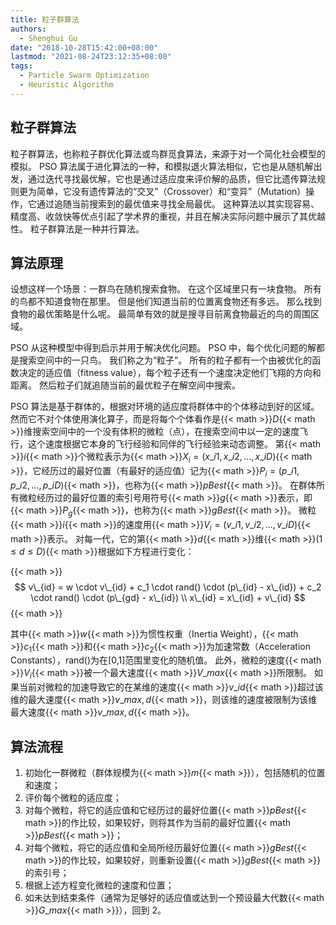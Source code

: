 ```yaml
---
title: 粒子群算法
authors:
  - Shenghui Gu
date: "2018-10-28T15:42:00+08:00"
lastmod: "2021-08-24T23:12:35+08:00"
tags:
  - Particle Swarm Optimization
  - Heuristic Algorithm
---
```


## 粒子群算法

粒子群算法，也称粒子群优化算法或鸟群觅食算法，来源于对一个简化社会模型的模拟。
PSO 算法属于进化算法的一种，和模拟退火算法相似，它也是从随机解出发，通过迭代寻找最优解，它也是通过适应度来评价解的品质，但它比遗传算法规则更为简单，它没有遗传算法的“交叉”（Crossover）和“变异”（Mutation）操作，它通过追随当前搜索到的最优值来寻找全局最优。
这种算法以其实现容易、精度高、收敛快等优点引起了学术界的重视，并且在解决实际问题中展示了其优越性。
粒子群算法是一种并行算法。

<!-- more -->

## 算法原理

设想这样一个场景：一群鸟在随机搜索食物。
在这个区域里只有一块食物。
所有的鸟都不知道食物在那里。
但是他们知道当前的位置离食物还有多远。
那么找到食物的最优策略是什么呢。
最简单有效的就是搜寻目前离食物最近的鸟的周围区域。

PSO 从这种模型中得到启示并用于解决优化问题。
PSO 中，每个优化问题的解都是搜索空间中的一只鸟。
我们称之为“粒子”。
所有的粒子都有一个由被优化的函数决定的适应值（fitness value），每个粒子还有一个速度决定他们飞翔的方向和距离。
然后粒子们就追随当前的最优粒子在解空间中搜索。

PSO 算法是基于群体的，根据对环境的适应度将群体中的个体移动到好的区域。
然而它不对个体使用演化算子，而是将每个个体看作是{{< math >}}$D${{< math >}}维搜索空间中的一个没有体积的微粒（点），在搜索空间中以一定的速度飞行，这个速度根据它本身的飞行经验和同伴的飞行经验来动态调整。
第{{< math >}}$i${{< math >}}个微粒表示为{{< math >}}$X_i = (x\_{i1}, x\_{i2}, ..., x\_{iD})${{< math >}}，它经历过的最好位置（有最好的适应值）记为{{< math >}}$P_i = (p\_{i1}, p\_{i2}, ..., p\_{iD})${{< math >}}，也称为{{< math >}}$pBest${{< math >}}。
在群体所有微粒经历过的最好位置的索引号用符号{{< math >}}$g${{< math >}}表示，即{{< math >}}$P_g${{< math >}}，也称为{{< math >}}$gBest${{< math >}}。
微粒{{< math >}}$i${{< math >}}的速度用{{< math >}}$V_i = (v\_{i1}, v\_{i2}, ..., v\_{iD})${{< math >}}表示。
对每一代，它的第{{< math >}}$d${{< math >}}维{{< math >}}$(1 ≤ d ≤ D)${{< math >}}根据如下方程进行变化：

{{< math >}}
$$
v\_{id} = w \cdot v\_{id} + c_1 \cdot rand() \cdot (p\_{id} - x\_{id}) + c_2 \cdot rand() \cdot (p\_{gd} - x\_{id}) \\
x\_{id} = x\_{id} + v\_{id}
$$
{{< math >}}

其中{{< math >}}$w${{< math >}}为惯性权重（Inertia Weight），{{< math >}}$c_1${{< math >}}和{{< math >}}$c_2${{< math >}}为加速常数（Acceleration Constants），rand()为在[0,1]范围里变化的随机值。
此外，微粒的速度{{< math >}}$V_i${{< math >}}被一个最大速度{{< math >}}$V\_{max}${{< math >}}所限制。
如果当前对微粒的加速导致它的在某维的速度{{< math >}}$v\_{id}${{< math >}}超过该维的最大速度{{< math >}}$v\_{max,d}${{< math >}}，则该维的速度被限制为该维最大速度{{< math >}}$v\_{max,d}${{< math >}}。

## 算法流程

1. 初始化一群微粒（群体规模为{{< math >}}$m${{< math >}}），包括随机的位置和速度；
2. 评价每个微粒的适应度；
3. 对每个微粒，将它的适应值和它经历过的最好位置{{< math >}}$pBest${{< math >}}的作比较，如果较好，则将其作为当前的最好位置{{< math >}}$pBest${{< math >}}；
4. 对每个微粒，将它的适应值和全局所经历最好位置{{< math >}}$gBest${{< math >}}的作比较，如果较好，则重新设置{{< math >}}$gBest${{< math >}}的索引号；
5. 根据上述方程变化微粒的速度和位置；
6. 如未达到结束条件（通常为足够好的适应值或达到一个预设最大代数{{< math >}}$G\_{max}${{< math >}}），回到 2。
